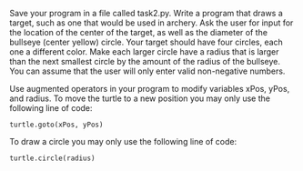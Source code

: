 Save your program in a file called task2.py. Write a program that draws a target, such as one that would be used in archery. Ask the user for input for the location of the center of the target, as well as the diameter of the bullseye (center yellow) circle. Your target should have four circles, each one a different color. Make each larger circle have a radius that is larger than the next smallest circle by the amount of the radius of the bullseye. You can assume that the user will only enter valid non-negative numbers.

Use augmented operators in your program to modify variables xPos, yPos, and radius. To move the turtle to a new position you may only use the following line of code:

    turtle.goto(xPos, yPos)

To draw a circle you may only use the following line of code:

    turtle.circle(radius)
